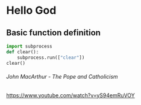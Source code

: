 # Hello God

## Basic function definition
``` python
import subprocess
def clear():
    subprocess.run(["clear"])
clear()
```
###### John MacArthur - The Pope and Catholicism
https://www.youtube.com/watch?v=yS94emRuVOY
